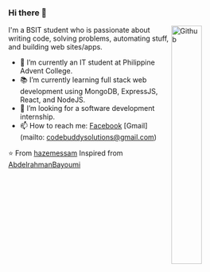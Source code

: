 ### Hi there 👋

<img width="35%" align="right" alt="Github" src="https://user-images.githubusercontent.com/48678280/88862734-4903af80-d201-11ea-968b-9c939d88a37c.gif" />

I'm a BSIT student who is passionate about writing code, solving problems, automating stuff, and building web sites/apps.

- 🔭 I’m currently an IT student at Philippine Advent College.
- 📚 I’m currently learning  full stack web development using MongoDB, ExpressJS, React, and NodeJS.
- 👯 I’m looking for a software development internship. 
- 📫 How to reach me: [Facebook](https://www.facebook.com/bosscleo3233) [Gmail](mailto: codebuddysolutions@gmail.com)

⭐️ From [hazemessam](https://github.com/hazemessam)
Inspired from [AbdelrahmanBayoumi](https://github.com/abdelrahmanbayoumi)
